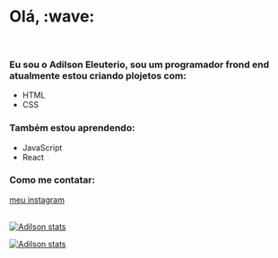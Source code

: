 <h1>Olá, :wave:</h1>
<br>
<h3>Eu sou o Adilson Eleuterio, sou um programador frond end  atualmente estou criando plojetos com:</h3> 
<ul>
  <li>HTML</li>
  <li>CSS</li>
</ul>
<h3>Também estou aprendendo:</h3>
<ul>
  <li>JavaScript</li>
  <li>React</li>
</ul>
<h3>Como me contatar:</h3>
<a href="https://www.instagram.com/noldi_13it/">meu instagram</a>
<br>
<br>

[![Adilson stats](https://github-readme-stats.vercel.app/api?username=Adilson-Hub)](https://github.com/anuraghazra/github-readme-stats)

[![Adilson stats](https://github-readme-stats.vercel.app/api/top-langs/?username=Adilson-Hub)](https://github.com/anuraghazra/github-readme-stats)
